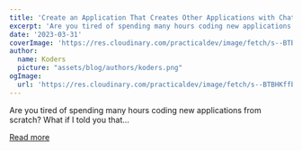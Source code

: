 ```yaml
---
title: 'Create an Application That Creates Other Applications with ChatGPT🤯'
excerpt: 'Are you tired of spending many hours coding new applications from scratch? What if I told you that...'
date: '2023-03-31'
coverImage: 'https://res.cloudinary.com/practicaldev/image/fetch/s--BTBHKffb--/c_imagga_scale,f_auto,fl_progressive,h_420,q_auto,w_1000/https://dev-to-uploads.s3.amazonaws.com/uploads/articles/iofba0jwpxs9le2kwpr0.png'
author:
  name: Koders
  picture: "assets/blog/authors/koders.png"
ogImage:
  url: 'https://res.cloudinary.com/practicaldev/image/fetch/s--BTBHKffb--/c_imagga_scale,f_auto,fl_progressive,h_420,q_auto,w_1000/https://dev-to-uploads.s3.amazonaws.com/uploads/articles/iofba0jwpxs9le2kwpr0.png'
---
```


Are you tired of spending many hours coding new applications from scratch? What if I told you that...

[Read more](https://dev.to/bytehide/create-an-application-that-creates-other-applications-with-chatgpt-d83)
